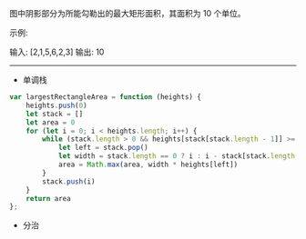 图中阴影部分为所能勾勒出的最大矩形面积，其面积为 10 个单位。

示例:

输入: [2,1,5,6,2,3]
输出: 10

----

* 单调栈

```javascript
var largestRectangleArea = function (heights) {
    heights.push(0)
    let stack = []
    let area = 0
    for (let i = 0; i < heights.length; i++) {
        while (stack.length > 0 && heights[stack[stack.length - 1]] >= heights[i]) {
            let left = stack.pop()
            let width = stack.length == 0 ? i : i - stack[stack.length - 1] - 1
            area = Math.max(area, width * heights[left])
        }
        stack.push(i)
    }
    return area
};
```

* 分治

